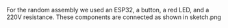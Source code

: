 For the random assembly we used an ESP32, a button, a red LED, and a 220V resistance. These components are connected as shown in sketch.png
